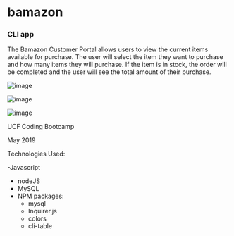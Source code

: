 # bamazon
### CLI app

The Bamazon Customer Portal allows users to view the current items available for purchase. The user will select the item they want to purchase and how many items they will purchase. If the item is in stock, the order will be completed and the user will see the total amount of their purchase. 

![image](https://user-images.githubusercontent.com/24906805/57897571-6a0df980-7823-11e9-80e9-96a34977f805.png)

![image](https://user-images.githubusercontent.com/24906805/57897607-9f1a4c00-7823-11e9-9649-e0b3e6021309.png)

![image](https://user-images.githubusercontent.com/24906805/57897650-d8eb5280-7823-11e9-8f6c-d8089a707bf8.png)

UCF Coding Bootcamp

May 2019

Technologies Used:

-Javascript
- nodeJS
- MySQL
- NPM packages:
  - mysql
  - Inquirer.js
  - colors
  - cli-table
